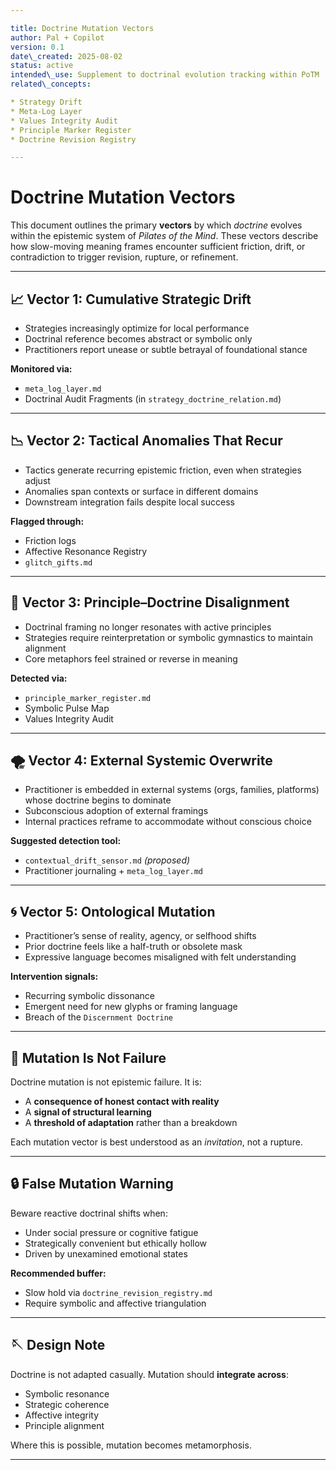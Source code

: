```yaml
---

title: Doctrine Mutation Vectors
author: Pal + Copilot
version: 0.1
date\_created: 2025-08-02
status: active
intended\_use: Supplement to doctrinal evolution tracking within PoTM
related\_concepts:

* Strategy Drift
* Meta-Log Layer
* Values Integrity Audit
* Principle Marker Register
* Doctrine Revision Registry

---
```


# Doctrine Mutation Vectors

This document outlines the primary **vectors** by which *doctrine* evolves within the epistemic system of *Pilates of the Mind*. These vectors describe how slow-moving meaning frames encounter sufficient friction, drift, or contradiction to trigger revision, rupture, or refinement.

---

## 📈 Vector 1: Cumulative Strategic Drift

* Strategies increasingly optimize for local performance
* Doctrinal reference becomes abstract or symbolic only
* Practitioners report unease or subtle betrayal of foundational stance

**Monitored via:**

* `meta_log_layer.md`
* Doctrinal Audit Fragments (in `strategy_doctrine_relation.md`)

---

## 📉 Vector 2: Tactical Anomalies That Recur

* Tactics generate recurring epistemic friction, even when strategies adjust
* Anomalies span contexts or surface in different domains
* Downstream integration fails despite local success

**Flagged through:**

* Friction logs
* Affective Resonance Registry
* `glitch_gifts.md`

---

## 🧭 Vector 3: Principle–Doctrine Disalignment

* Doctrinal framing no longer resonates with active principles
* Strategies require reinterpretation or symbolic gymnastics to maintain alignment
* Core metaphors feel strained or reverse in meaning

**Detected via:**

* `principle_marker_register.md`
* Symbolic Pulse Map
* Values Integrity Audit

---

## 🌪 Vector 4: External Systemic Overwrite

* Practitioner is embedded in external systems (orgs, families, platforms) whose doctrine begins to dominate
* Subconscious adoption of external framings
* Internal practices reframe to accommodate without conscious choice

**Suggested detection tool:**

* `contextual_drift_sensor.md` *(proposed)*
* Practitioner journaling + `meta_log_layer.md`

---

## 🌀 Vector 5: Ontological Mutation

* Practitioner’s sense of reality, agency, or selfhood shifts
* Prior doctrine feels like a half-truth or obsolete mask
* Expressive language becomes misaligned with felt understanding

**Intervention signals:**

* Recurring symbolic dissonance
* Emergent need for new glyphs or framing language
* Breach of the `Discernment Doctrine`

---

## 🧪 Mutation Is Not Failure

Doctrine mutation is not epistemic failure. It is:

* A **consequence of honest contact with reality**
* A **signal of structural learning**
* A **threshold of adaptation** rather than a breakdown

Each mutation vector is best understood as an *invitation*, not a rupture.

---

## 🔒 False Mutation Warning

Beware reactive doctrinal shifts when:

* Under social pressure or cognitive fatigue
* Strategically convenient but ethically hollow
* Driven by unexamined emotional states

**Recommended buffer:**

* Slow hold via `doctrine_revision_registry.md`
* Require symbolic and affective triangulation

---

## 🪡 Design Note

Doctrine is not adapted casually. Mutation should **integrate across**:

* Symbolic resonance
* Strategic coherence
* Affective integrity
* Principle alignment

Where this is possible, mutation becomes metamorphosis.

---

